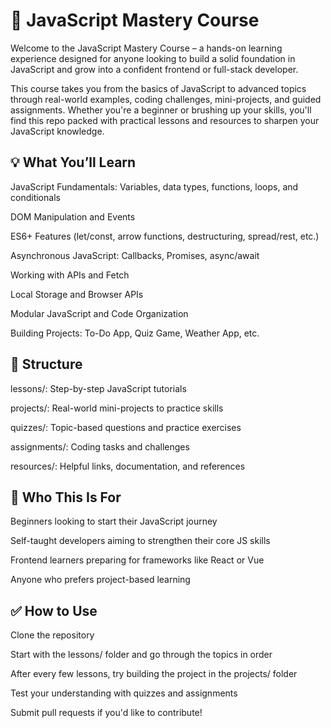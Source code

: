 # 🚀 JavaScript Mastery Course
Welcome to the JavaScript Mastery Course – a hands-on learning experience designed for anyone looking to build a solid foundation in JavaScript and grow into a confident frontend or full-stack developer.

This course takes you from the basics of JavaScript to advanced topics through real-world examples, coding challenges, mini-projects, and guided assignments. Whether you're a beginner or brushing up your skills, you'll find this repo packed with practical lessons and resources to sharpen your JavaScript knowledge.

## 💡 What You’ll Learn
JavaScript Fundamentals: Variables, data types, functions, loops, and conditionals

DOM Manipulation and Events

ES6+ Features (let/const, arrow functions, destructuring, spread/rest, etc.)

Asynchronous JavaScript: Callbacks, Promises, async/await

Working with APIs and Fetch

Local Storage and Browser APIs

Modular JavaScript and Code Organization

Building Projects: To-Do App, Quiz Game, Weather App, etc.

## 📁 Structure
lessons/: Step-by-step JavaScript tutorials

projects/: Real-world mini-projects to practice skills

quizzes/: Topic-based questions and practice exercises

assignments/: Coding tasks and challenges

resources/: Helpful links, documentation, and references

## 🧠 Who This Is For
Beginners looking to start their JavaScript journey

Self-taught developers aiming to strengthen their core JS skills

Frontend learners preparing for frameworks like React or Vue

Anyone who prefers project-based learning

## ✅ How to Use
Clone the repository

Start with the lessons/ folder and go through the topics in order

After every few lessons, try building the project in the projects/ folder

Test your understanding with quizzes and assignments

Submit pull requests if you'd like to contribute!
